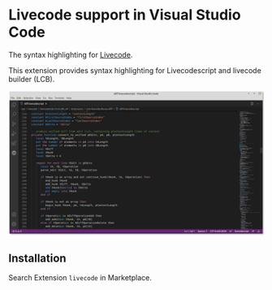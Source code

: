# Livecode support in Visual Studio Code

The syntax highlighting for [Livecode](https://livecode.com).

This extension provides syntax highlighting for Livecodescript and livecode builder (LCB).

![](https://raw.githubusercontent.com/Ferruslogic/livecode-syntax-highlighting/master/images/Screenshot.png?token=ALEGNPIN2HZEEVVHAP5U2ZC7OYJFK)

## Installation

Search Extension `livecode` in Marketplace. 

